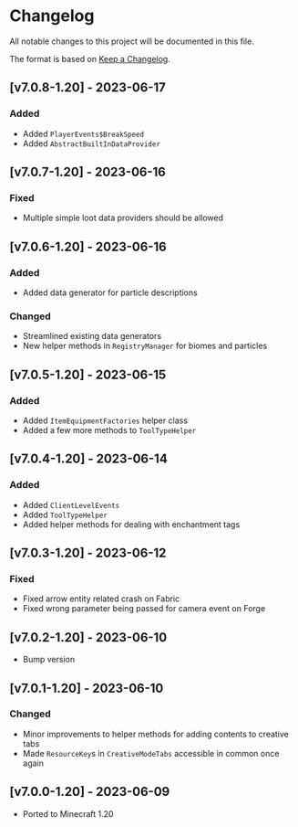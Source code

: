 # Changelog
All notable changes to this project will be documented in this file.

The format is based on [Keep a Changelog].

## [v7.0.8-1.20] - 2023-06-17
### Added
- Added `PlayerEvents$BreakSpeed`
- Added `AbstractBuiltInDataProvider`

## [v7.0.7-1.20] - 2023-06-16
### Fixed
- Multiple simple loot data providers should be allowed 

## [v7.0.6-1.20] - 2023-06-16
### Added
- Added data generator for particle descriptions
### Changed
- Streamlined existing data generators
- New helper methods in `RegistryManager` for biomes and particles

## [v7.0.5-1.20] - 2023-06-15
### Added
- Added `ItemEquipmentFactories` helper class
- Added a few more methods to `ToolTypeHelper`

## [v7.0.4-1.20] - 2023-06-14
### Added
- Added `ClientLevelEvents`
- Added `ToolTypeHelper`
- Added helper methods for dealing with enchantment tags

## [v7.0.3-1.20] - 2023-06-12
### Fixed
- Fixed arrow entity related crash on Fabric
- Fixed wrong parameter being passed for camera event on Forge

## [v7.0.2-1.20] - 2023-06-10
- Bump version

## [v7.0.1-1.20] - 2023-06-10
### Changed
- Minor improvements to helper methods for adding contents to creative tabs
- Made `ResourceKey`s in `CreativeModeTabs` accessible in common once again

## [v7.0.0-1.20] - 2023-06-09
- Ported to Minecraft 1.20

[Keep a Changelog]: https://keepachangelog.com/en/1.0.0/
